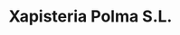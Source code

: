 ---
title: "Xapisteria Polma S.L."
url: /vilanna/xapisteria-polma-s-l/
shop: reparación de automóviles
---